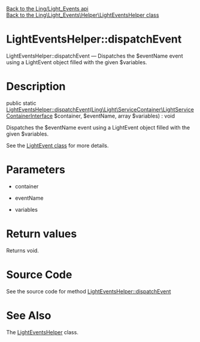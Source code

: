 [Back to the Ling/Light_Events api](https://github.com/lingtalfi/Light_Events/blob/master/doc/api/Ling/Light_Events.md)<br>
[Back to the Ling\Light_Events\Helper\LightEventsHelper class](https://github.com/lingtalfi/Light_Events/blob/master/doc/api/Ling/Light_Events/Helper/LightEventsHelper.md)


LightEventsHelper::dispatchEvent
================



LightEventsHelper::dispatchEvent — Dispatches the $eventName event using a LightEvent object filled with the given $variables.




Description
================


public static [LightEventsHelper::dispatchEvent](https://github.com/lingtalfi/Light_Events/blob/master/doc/api/Ling/Light_Events/Helper/LightEventsHelper/dispatchEvent.md)([Ling\Light\ServiceContainer\LightServiceContainerInterface](https://github.com/lingtalfi/Light/blob/master/doc/api/Ling/Light/ServiceContainer/LightServiceContainerInterface.md) $container, $eventName, array $variables) : void




Dispatches the $eventName event using a LightEvent object filled with the given $variables.

See the [LightEvent class](https://github.com/lingtalfi/Light/blob/master/doc/api/Ling/Light/Events/LightEvent.md) for more details.




Parameters
================


- container

    

- eventName

    

- variables

    


Return values
================

Returns void.








Source Code
===========
See the source code for method [LightEventsHelper::dispatchEvent](https://github.com/lingtalfi/Light_Events/blob/master/Helper/LightEventsHelper.php#L26-L34)


See Also
================

The [LightEventsHelper](https://github.com/lingtalfi/Light_Events/blob/master/doc/api/Ling/Light_Events/Helper/LightEventsHelper.md) class.



